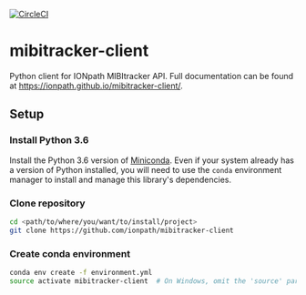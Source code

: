 [![CircleCI](https://circleci.com/gh/ionpath/mibitracker-client.svg?style=svg&circle-token=e798611a4abf9f2503a532c8ad5fd02d849d85a0)](https://circleci.com/gh/ionpath/mibitracker-client)

# mibitracker-client

Python client for IONpath MIBItracker API. Full documentation can be found at
https://ionpath.github.io/mibitracker-client/.

## Setup

### Install Python 3.6
Install the Python 3.6 version of [Miniconda](https://conda.io/miniconda.html).
Even if your system already has a version of Python installed, you will need
to use the `conda` environment manager to install and manage this
library's dependencies.

### Clone repository
```bash
cd <path/to/where/you/want/to/install/project>
git clone https://github.com/ionpath/mibitracker-client
```

### Create conda environment
```bash
conda env create -f environment.yml
source activate mibitracker-client  # On Windows, omit the 'source' part
```
